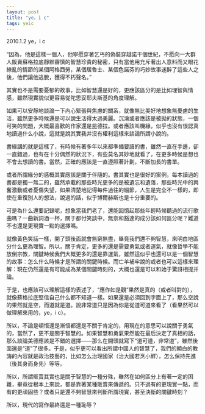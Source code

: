 ```yaml
---
layout: post
title: "ye，i c"
tags: yeic
---
```



2010.1.2 ye，i c

“因為，他是這樣一個人，他寧愿穿著乞丐的偽裝穿越諾干個世紀，不愿向一大群人販賣蘇格拉底靜默審慎的智慧珍貴的秘密，只有當他用充斥著出人意料而又眼花繚亂的情節的某個阿格西勞，某個居魯士、某個色諾芬的巧妙故事迷醉了這些人之後，他們讓他逃脫，獲得不朽聲名。”

其實也不是需要憂郁的故事，比如智慧還是好的，更應該區分的是比如理智與情感，雖然現實貌似更容易從陀思妥耶夫斯基的角度理解。

如果可以安靜地談論一下內心緊張與焦慮的關系，就像無比美好地想象無憂慮的生活，雖然更多時候還是可以說生活得太過美麗。沉淪或者應該是被拋的狀態，一個可笑的問題，大概最喜歡的作家還是昆德拉。或者應該叫機緣，似乎也沒有很認真地讀過什么小說，這就是說其實我并沒有權利這樣來談論所謂小說的。

書緣講的就是這樣了，有時候有著多年以來都準備要讀的書，雖然一直在手邊，卻一直錯過，也有在十分偶然的狀況下，有些莫名其妙地就看了，在更多時候是想也不會去想讀的書。當然，正確的應該是一直遵照著計劃，不斷加長的書單。

或者所謂緣分的感概其實應該是關于伴隨的。書其實也是很好的案例，每本讀過的書都是獨一無二的，雖然承載的那些時光更多的是被遺忘和遺落，那些時光中的興奮激動或者憂傷失望，如果清楚地記得每件過往的細節，人生是完全不一樣的，即使在重復別人的想法，說過的話，似乎博爾赫斯也是十分重要的。

可是為什么還要記錄呢，想象當我們老了，還能回憶起那些年輕時候聽過的流行歌曲嗎？一曲新詞酒一杯，關于都付笑談中，無奈和豁達的成分該如何區分呢？難道不也還是更現實一點的選擇嗎。

就像黃色笑話一樣，開了頭後面就會無窮無盡，畢竟我們還不夠智慧，來明白地區分什么更為理智。所以，關于肯定，更多的還是需要勇氣或者運氣，就像哲學不能放倒宗教，關鍵時候我們大概更多的還是靠運氣，雖然這似乎也還可以是一個智慧的故事：怎么什么時候才是所謂的關鍵時候。而亡羊補牢說的或者也可以這樣來理解：現在仍然還是有可能成為某個關鍵時刻的，大概也還是可以和始于驚訝相提并論。

于是，也應該可以理解這樣的表述了，“應作如是觀”果然是真的（或者叫對的），就像蘇格拉底堅信自己什么都不知道一樣。如果還是必須回到字面上了，那么空說的果然就是空，而道就是道。說非常道只是因為你是從道可道來看了（看果然可以做理解來用的，ye，i c）。

所以，不論是頓悟還是漸悟都還是不關于肯定的，用現在的意思可以說關于勇氣的，當然了，更不是關乎智慧的。如果智慧和勇氣果然能在最后決定了真相的話，那么談論美德應該是不錯的選擇——那么在開頭就寫下“道可道，非常道”，雖然後面還是“道”了很多。于是，似乎更可以看出所謂中國人的智慧了，我們的顯白的教誨的內容就是政治技藝的，比如怎么治理國家（治大國若烹小鮮），怎么保持先進（後其身而身先）等等。

所以，所謂販賣其實也是關于智慧的一種分殊，雖然在如何區分上有著一定的困難，畢竟從根本上來說，都是靠著某種販賣來傳遞的。只不過有的更現實一點，而有的更頑固些？或者只是還不夠智慧來判斷所謂現實，甚至決斷的關鍵時刻？

所以，現代的寫作最終還是一種恥辱？
